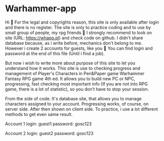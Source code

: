 # Warhammer-app

Hi 🙂 For the legal and copyrights reason, this site is only available after login and there is no register. The site is only to practice coding and to use by small group of people, my rpg friends 🙂 I strongly recommend to look on site (URL: https://whapp.pl) and check code on github. I didn’t share database because, as i write before, mechanics don't belong to me. However i create 2 accounts for guests, like you 🙂 You can find login and password at the end of this file (Until i find a job).

But now i wish to write more about purpose of this site to let you understand how it works. This site is use to checking progress and management of Player's Characters in Pen&Paper game Warhammer Fantasy RPG game 4th ed. It allows you to build new PC or NPC, progressing, fast checking most important info (If you are not into RPG game, there is a lot of statistic), so you don’t have to stop your session. 

From the side of code. It's database site, that allows you to manage characters assigned to your account. Progressing works, of course, on server side. After then shown on client side. To practice, i use a lot different methods to get even same result.

Account 1 
login: guest1
password: gosc123

Account 2
login: guest2
password: gosc123


